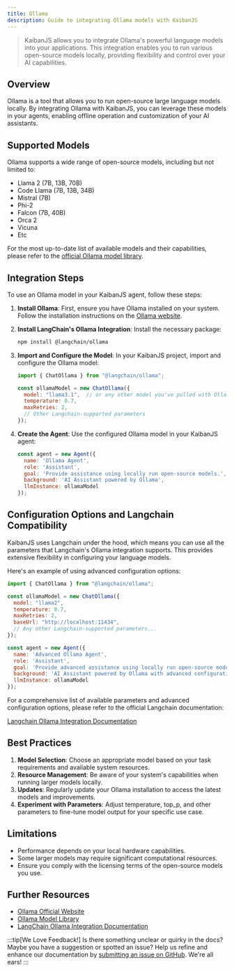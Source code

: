 ```yaml
---
title: Ollama
description: Guide to integrating Ollama models with KaibanJS
---
```


> KaibanJS allows you to integrate Ollama's powerful language models into your applications. This integration enables you to run various open-source models locally, providing flexibility and control over your AI capabilities.

## Overview

Ollama is a tool that allows you to run open-source large language models locally. By integrating Ollama with KaibanJS, you can leverage these models in your agents, enabling offline operation and customization of your AI assistants.

## Supported Models

Ollama supports a wide range of open-source models, including but not limited to:

- Llama 2 (7B, 13B, 70B)
- Code Llama (7B, 13B, 34B)
- Mistral (7B)
- Phi-2
- Falcon (7B, 40B)
- Orca 2
- Vicuna
- Etc

For the most up-to-date list of available models and their capabilities, please refer to the [official Ollama model library](https://ollama.com/library).

## Integration Steps

To use an Ollama model in your KaibanJS agent, follow these steps:

1. **Install Ollama**: First, ensure you have Ollama installed on your system. Follow the installation instructions on the [Ollama website](https://ollama.ai/).

2. **Install LangChain's Ollama Integration**: Install the necessary package:

   ```bash
   npm install @langchain/ollama
   ```

3. **Import and Configure the Model**: In your KaibanJS project, import and configure the Ollama model:

   ```javascript
   import { ChatOllama } from "@langchain/ollama";

   const ollamaModel = new ChatOllama({
     model: "llama3.1",  // or any other model you've pulled with Ollama
     temperature: 0.7,
     maxRetries: 2,
     // Other Langchain-supported parameters
   });
   ```

4. **Create the Agent**: Use the configured Ollama model in your KaibanJS agent:

   ```javascript
   const agent = new Agent({
     name: 'Ollama Agent',
     role: 'Assistant',
     goal: 'Provide assistance using locally run open-source models.',
     background: 'AI Assistant powered by Ollama',
     llmInstance: ollamaModel
   });
   ```

## Configuration Options and Langchain Compatibility

KaibanJS uses Langchain under the hood, which means you can use all the parameters that Langchain's Ollama integration supports. This provides extensive flexibility in configuring your language models.

Here's an example of using advanced configuration options:

```javascript
import { ChatOllama } from "@langchain/ollama";

const ollamaModel = new ChatOllama({
  model: "llama2",
  temperature: 0.7,
  maxRetries: 2,
  baseUrl: "http://localhost:11434",
  // Any other Langchain-supported parameters...
});

const agent = new Agent({
  name: 'Advanced Ollama Agent',
  role: 'Assistant',
  goal: 'Provide advanced assistance using locally run open-source models.',
  background: 'AI Assistant powered by Ollama with advanced configuration',
  llmInstance: ollamaModel
});
```

For a comprehensive list of available parameters and advanced configuration options, please refer to the official Langchain documentation:

[Langchain Ollama Integration Documentation](https://js.langchain.com/docs/integrations/chat/ollama/)

## Best Practices

1. **Model Selection**: Choose an appropriate model based on your task requirements and available system resources.
2. **Resource Management**: Be aware of your system's capabilities when running larger models locally.
3. **Updates**: Regularly update your Ollama installation to access the latest models and improvements.
4. **Experiment with Parameters**: Adjust temperature, top_p, and other parameters to fine-tune model output for your specific use case.

## Limitations

- Performance depends on your local hardware capabilities.
- Some larger models may require significant computational resources.
- Ensure you comply with the licensing terms of the open-source models you use.

## Further Resources

- [Ollama Official Website](https://ollama.ai/)
- [Ollama Model Library](https://ollama.com/library)
- [LangChain Ollama Integration Documentation](https://js.langchain.com/docs/integrations/chat/ollama/)

:::tip[We Love Feedback!]
Is there something unclear or quirky in the docs? Maybe you have a suggestion or spotted an issue? Help us refine and enhance our documentation by [submitting an issue on GitHub](https://github.com/kaiban-ai/KaibanJS/issues). We're all ears!
:::
